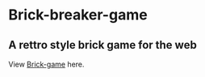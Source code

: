 # Brick-breaker-game

## A rettro style brick game for the web

View [Brick-game](https://noahweasley.github.io/Brick-breaker-game/) here.
